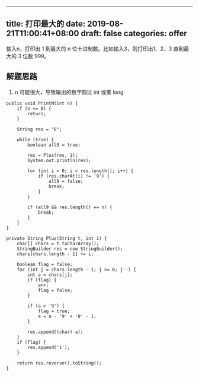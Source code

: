 
---
title: 打印最大的
date: 2019-08-21T11:00:41+08:00
draft: false
categories: offer
---


输入n，打印出 1 到最大的 n 位十进制数。比如输入3，则打印出1、2、3 直到最大的 3 位数 999。

## 解题思路

  1. n 可能很大，导致输出的数字超过 int 或者 long

```
public void PrintN(int n) {
    if (n <= 0) {
        return;
    }

    String res = "0";

    while (true) {
        boolean all9 = true;

        res = Plus(res, 1);
        System.out.println(res);

        for (int i = 0; i < res.length(); i++) {
            if (res.charAt(i) != '9') {
                all9 = false;
                break;
            }
        }

        if (all9 && res.length() == n) {
            break;
        }
    }
}

private String Plus(String t, int i) {
    char[] chars = t.toCharArray();
    StringBuilder res = new StringBuilder();
    chars[chars.length - 1] += i;

    boolean flag = false;
    for (int j = chars.length - 1; j >= 0; j--) {
        int a = chars[j];
        if (flag) {
            a++;
            flag = false;
        }

        if (a > '9') {
            flag = true;
            a = a - '9' + '0' - 1;
        }

        res.append((char) a);
    }
    if (flag) {
        res.append('1');
    }

    return res.reverse().toString();
}
```

